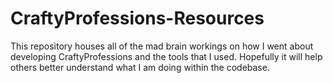 # CraftyProfessions-Resources
This repository houses all of the mad brain workings on how I went about developing CraftyProfessions and the tools that I used. Hopefully it will help others better understand what I am doing within the codebase.
